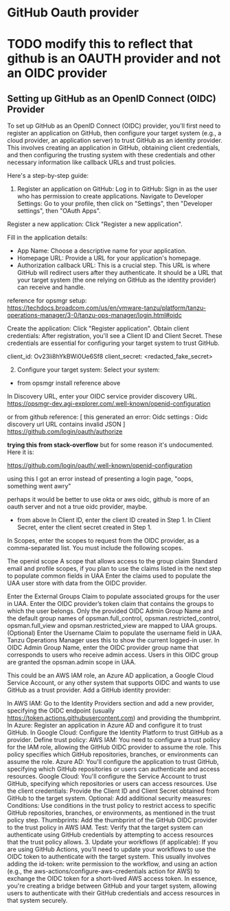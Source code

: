 # GitHub Oauth provider

# TODO modify this to reflect that github is an OAUTH provider and not an OIDC provider

## Setting up GitHub as an OpenID Connect (OIDC) Provider

To set up GitHub as an OpenID Connect (OIDC) provider, you'll first need to register an application on GitHub, then configure your target system (e.g., a cloud provider, an application server) to trust GitHub as an identity provider. This involves creating an application in GitHub, obtaining client credentials, and then configuring the trusting system with these credentials and other necessary information like callback URLs and trust policies. 

Here's a step-by-step guide:

1. Register an application on GitHub:
Log in to GitHub: Sign in as the user who has permission to create applications. 
Navigate to Developer Settings: Go to your profile, then click on "Settings", then "Developer settings", then "OAuth Apps". 

Register a new application: Click "Register a new application". 

Fill in the application details:

* App Name: Choose a descriptive name for your application. 
* Homepage URL: Provide a URL for your application's homepage. 
* Authorization callback URL: This is a crucial step. This URL is where GitHub will redirect users after they authenticate. It should be a URL that your target system (the one relying on GitHub as the identity provider) can receive and handle. 

reference for opsmgr setup: https://techdocs.broadcom.com/us/en/vmware-tanzu/platform/tanzu-operations-manager/3-0/tanzu-ops-manager/login.html#oidc 

Create the application: Click "Register application". 
Obtain client credentials: After registration, you'll see a Client ID and Client Secret. These credentials are essential for configuring your target system to trust GitHub. 

client_id: Ov23li8hYkBWi0Ue6Sf8
client_secret: <redacted_fake_secret>

2. Configure your target system:
Select your system:

* from opsmgr install reference above

In Discovery URL, enter your OIDC service provider discovery URL.
https://opsmgr-dev.agi-explorer.com/.well-known/openid-configuration

or from github reference:  [ this generated an error: Oidc settings : Oidc discovery url URL contains invalid JSON ]
https://github.com/login/oauth/authorize

**trying this from stack-overflow**
but for some reason it's undocumented. Here it is:

https://github.com/login/oauth/.well-known/openid-configuration

using this I got an error instead of presenting a login page, "oops, something went awry"

perhaps it would be better to use okta or aws oidc, github is more of an oauth server and not a true oidc provider, maybe.

* from above
In Client ID, enter the client ID created in Step 1.
In Client Secret, enter the client secret created in Step 1.

In Scopes, enter the scopes to request from the OIDC provider, as a comma-separated list. You must include the following scopes.

The openid scope
A scope that allows access to the group claim
Standard email and profile scopes, if you plan to use the claims listed in the next step to populate common fields in UAA
Enter the claims used to populate the UAA user store with data from the OIDC provider.

Enter the External Groups Claim to populate associated groups for the user in UAA. Enter the OIDC provider’s token claim that contains the groups to which the user belongs. Only the provided OIDC Admin Group Name and the default group names of opsman.full_control, opsman.restricted_control, opsman.full_view and opsman.restricted_view are mapped to UAA groups.
(Optional) Enter the Username Claim to populate the username field in UAA. Tanzu Operations Manager uses this to show the current logged-in user.
In OIDC Admin Group Name, enter the OIDC provider group name that corresponds to users who receive admin access. Users in this OIDC group are granted the opsman.admin scope in UAA.






This could be an AWS IAM role, an Azure AD application, a Google Cloud Service Account, or any other system that supports OIDC and wants to use GitHub as a trust provider. 
Add a GitHub identity provider:

In AWS IAM: Go to the Identity Providers section and add a new provider, specifying the OIDC endpoint (usually https://token.actions.githubusercontent.com) and providing the thumbprint. 
In Azure: Register an application in Azure AD and configure it to trust GitHub. 
In Google Cloud: Configure the Identity Platform to trust GitHub as a provider. 
Define trust policy:
AWS IAM: You need to configure a trust policy for the IAM role, allowing the GitHub OIDC provider to assume the role. This policy specifies which GitHub repositories, branches, or environments can assume the role. 
Azure AD: You'll configure the application to trust GitHub, specifying which GitHub repositories or users can authenticate and access resources. 
Google Cloud: You'll configure the Service Account to trust GitHub, specifying which repositories or users can access resources. 
Use the client credentials:
Provide the Client ID and Client Secret obtained from GitHub to the target system. 
Optional: Add additional security measures:
Conditions: Use conditions in the trust policy to restrict access to specific GitHub repositories, branches, or environments, as mentioned in the trust policy step. 
Thumbprints: Add the thumbprint of the GitHub OIDC provider to the trust policy in AWS IAM. 
Test:
Verify that the target system can authenticate using GitHub credentials by attempting to access resources that the trust policy allows. 
3. Update your workflows (if applicable):
If you are using GitHub Actions, you'll need to update your workflows to use the OIDC token to authenticate with the target system. 
This usually involves adding the id-token: write permission to the workflow, and using an action (e.g., the aws-actions/configure-aws-credentials action for AWS) to exchange the OIDC token for a short-lived AWS access token. 
In essence, you're creating a bridge between GitHub and your target system, allowing users to authenticate with their GitHub credentials and access resources in that system securely. 